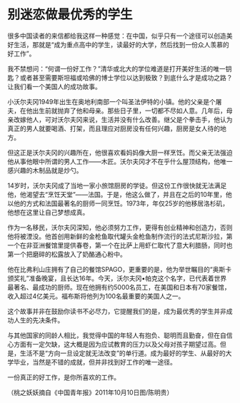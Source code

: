# 别迷恋做最优秀的学生

很多中国读者的来信都给我这样一种感觉：在中国，似乎只有一个途径可以创造美好生活，那就是“成为重点高中的学生，读最好的大学，然后找到一份众人羡慕的好工作”。 

我不禁想问：“何谓一份好工作？”清华或北大的学位难道是打开美好生活的唯一钥匙？或者甚至需要斯坦福或哈佛的博士学位以达到极致？到底什么才是成功之路？让我们看一个美国人的成功故事。 

小沃尔夫冈1949年出生在奥地利南部一个叫圣法伊特的小镇。他的父亲是个屠夫，在他出生前就抛弃了他和母亲。那些日子里，一切都不尽如人意。几年后，母亲改嫁他人，可对沃尔夫冈来说，生活并没有什么改善。继父是个拳击手，他认为真正的男人就要喝酒、打架，而且理应对厨房没有任何兴趣，厨房是女人待的地方。 

但这正是沃尔夫冈的兴趣所在，他很喜欢看妈妈像大厨一样烹饪。而父亲无法强迫他从事他眼中所谓的男人工作——木匠。沃尔夫冈才不在乎什么屋顶结构，他唯一感兴趣的木制品就是炒勺。 

14岁时，沃尔夫冈成了当地一家小旅馆厨房的学徒。但这份工作很快就无法满足他，他渴望去“烹饪天堂”——法国。于是，他这么做了，并且在之后的10年里，他以他的方式和法国最著名的厨师一同烹饪。1973年，年仅25岁的他移居洛杉矶，他想在这里让自己梦想成真。 

作为一名移民，沃尔夫冈深知，他必须努力工作，更得有创业精神和创造力，否则他将被湮没。他首创用新鲜的金枪鱼取代罐头金枪鱼制作流行的法式尼斯沙拉，第一个在非亚洲餐馆里提供春卷，第一个在比萨上用虾仁取代了意大利腊肠，同时也第一个把磨碎的松露放入了奶酪通心粉中。 

他在比弗利山庄拥有了自己的餐馆SPAGO，更重要的是，他为举世瞩目的“奥斯卡颁奖礼”准备晚宴，且长达16年。今天，沃尔夫冈•帕克这个名字，已代表着世界最著名、最成功的厨师。现在他拥有约5000名员工，在美国和日本有70家餐馆，收入超过4亿美元。福布斯将他列为100名最重要的美国人之一。 

这个故事并非在鼓励你读书不必尽力，它提醒我们的是，成为最优秀的学生并非成功人生的先决条件。 

与其他国家的同龄人相比，我觉得中国的年轻人有抱负、聪明而且勤奋，但在自信心方面有一定欠缺，这大概是因为应试教育的压力以及父母对孩子期望过高。但是，生活不是“方向一旦设定就无法改变”的单行道。成为最好的学生、从最好的大学毕业，当然是不错的成就，但并非找到好工作的唯一途径。 

一份真正的好工作，是你所喜欢的工作。 

（桃之妖妖摘自《中国青年报》2011年10月10日图/陈明贵）